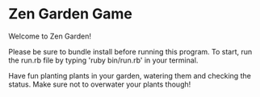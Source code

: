 # Zen Garden Game 

Welcome to Zen Garden! 

Please be sure to bundle install before running this program. To start, run the run.rb file by typing 'ruby bin/run.rb' in your terminal. 

Have fun planting plants in your garden, watering them and checking the status. Make sure not to overwater your plants though! 